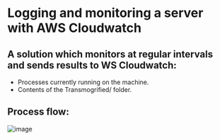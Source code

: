 # Logging and monitoring a server with AWS Cloudwatch

## A solution which monitors at regular intervals and sends results to WS Cloudwatch:

- Processes currently running on the machine.
- Contents of the Transmogrified/ folder.


## Process flow:
![image](https://github.com/otam-mato/AWS_CloudWatch_Logging_and_monitoring/assets/113034133/cb2af34a-a608-406d-94fc-06d4df91f00e)
